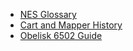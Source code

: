 - [NES Glossary](https://www.nesdev.org/wiki/Glossary)
- [Cart and Mapper History](https://www.nesdev.org/wiki/Cartridge_and_mappers%27_history)
- [Obelisk 6502 Guide](https://www.nesdev.org/obelisk-6502-guide/)

